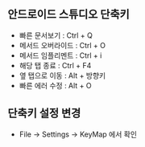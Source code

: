 ## 안드로이드 스튜디오 단축키
- 빠른 문서보기 : Ctrl + Q
- 메서드 오버라이드 : Ctrl + O
- 메서드 임플리멘트 : Ctrl + i
- 해당 탭 종료 : Ctrl + F4
- 옆 탭으로 이동 : Alt + 방향키
- 빠른 에러 수정 : Alt + O

## 단축키 설정 변경
- File -> Settings -> KeyMap 에서 확인
